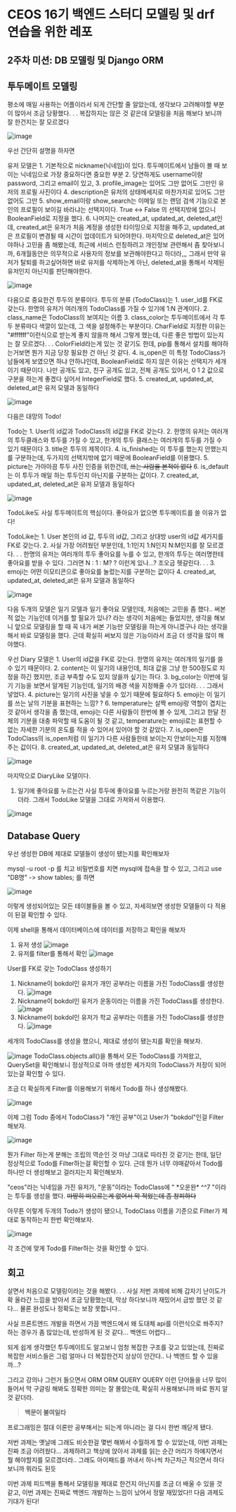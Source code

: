 
# CEOS 16기 백엔드 스터디 모델링 및 drf 연습을 위한 레포


## 2주차 미션: DB 모델링 및 Django ORM

## 투두메이트 모델링

평소에 매일 사용하는 어플이라서 되게 간단할 줄 알았는데, 생각보다 고려해야할 부분이 많아서 조금 당황했다. . . 복잡하지는 않은 것 같은데 모델링을 처음 해보다 보니까 잘 한건지는 잘 모르겠다

![image](https://user-images.githubusercontent.com/80627536/193395496-ba0551d8-1ddb-43ec-9105-7e437760a810.png)

우선 간단히 설명을 하자면

 유저 모델은 
	1. 기본적으로 nickname(닉네임)이 있다. 투두메이트에서 남들이 볼 때 보이는 닉네임으로 가장 중요하다면 중요한 부분
	2. 당연하게도 username이랑 password, 그리고 email이 있고,
	3. profile_image는 있어도 그만 없어도 그만인 유저의 프로필 사진이다
	4. description은 유저의 상태메세지로 마찬가지로 있어도 그만 없어도 그만
	5. show_email이랑 show_search는 이메일 또는 랜덤 검색 기능으로 본인의 프로필이 보이길 바라냐는 선택지이다. True <-> False 의 선택지밖에 없으니 BooleanField로 지정을 했다.
	6. 나머지는 created_at, updated_at, deleted_at인데, created_at은 유저가 처음 계정을 생성한 타이밍으로 지정을 해주고, updated_at은 프로필이 변경될 때 시간이 업데이트가 되어야한다. 마지막으로 deleted_at은 있어야하나 고민을 좀 해봤는데, 최근에 서비스 런칭하려고 개인정보 관련해서 좀 찾아보니까, 6개월동안은 의무적으로 사용자의 정보를 보관해야한다고 하더라,,, 그래서 만약 유저가 탈퇴를 하고싶어하면 바로 유저를 삭제하는게 아닌, deleted_at을 통해서 삭제된 유저인지 아닌지를 판단해야한다. 

![image](https://user-images.githubusercontent.com/80627536/193395736-6862becc-f796-4fdf-a235-543320f8ef6f.png)

다음으로 중요한건 투두의 분류이다.
투두의 분류 (TodoClass)는
	1. user_id를 FK로 갖는다. 한명의 유저가 여러개의 TodoClass를 가질 수 있기에 1:N 관계이다. 
	2. class_name은 TodoClass의 보여지는 이름
	3. class_color는 투두메이트에서 각 투두 분류마다 색깔이 있는데, 그 색을 설정해주는 부분이다. CharField로 지정한 이유는 "#ffffff"이런식으로 받는게 좋지 않을까 해서 그렇게 했는데, 다른 좋은 방법이 있는지는 잘 모르겠다. . . ColorField라는게 있는 것 같기도 한데, pip를 통해서 설치를 해야하는거보면 뭔가 지금 당장 필요한 건 아닌 것 같다.
	4.  is_open은 이 특정 TodoClass가 남들에게 보였으면 하냐 안하냐인데, BooleanField로 하지 않은 이유는 선택지가 세개이기 때문이다. 나만 공개도 있고, 친구 공개도 있고, 전체 공개도 있어서, 0 1 2 값으로 구분을 하는게 좋겠다 싶어서 IntegerField로 했다. 
	5. created_at, updated_at, deleted_at은 유저 모델과 동일하다

![image](https://user-images.githubusercontent.com/80627536/193395875-ae8f7e1d-b75f-4371-8c21-7f3e071e5c6c.png)

다음은 대망의 Todo!

Todo는
	1.  User의 id값과 TodoClass의 id값을 FK로 갖는다. 
	2. 한명의 유저는 여러개의 투두클래스와 투두를 가질 수 있고, 한개의 투두 클래스는 여러개의 투두를 가질 수 있기 때문이다
	3. title은 투두의 제목이다. 
	4. is_finished는 이 투두를 했는지 안했는지를 구분하는데, 두가지의 선택지밖에 없기 때문에 BooleanField를 이용했다.
	5. picture는 가아아끔 투두 사진 인증을 위한건데, ~~쓰는 사람을 본적이 없다~~ 
	6. is_default는 이 투두가 매일 하는 투두인지 아닌지를 구분하는 값이다. 
	7. created_at, updated_at, deleted_at은 유저 모델과 동일하다

![image](https://user-images.githubusercontent.com/80627536/193396186-b21a9a4c-608d-450c-9bb9-0f1f5a4a3138.png)


TodoLike도 사실 투두메이트의 핵심이다. 좋아요가 없으면 투두메이트를 쓸 이유가 없다!

TodoLike는
	1. User 본인의 id 값, 투두의 id값, 그리고 상대방 user의 id값 세가지를 FK로 갖는다. 
	2. 사실 가장 어려웠던 부분인데, 1:1인지 1:N인지 N:M인지를 잘 모르겠다. . . 한명의 유저는 여러개의 투두 좋아요를 누를 수 있고, 한개의 투두는 여러명한테 좋아요를 받을 수 있다. 그러면 N : 1 : M? ? 이런게 있나...? 조오금 헷갈린다. . .
	3. emoji는 어떤 이모티콘으로 좋아요를 눌렀는지를 구분하는 값이다
	4.  created_at, updated_at, deleted_at은 유저 모델과 동일하다

![image](https://user-images.githubusercontent.com/80627536/193396195-f4d57a04-ece5-40af-920d-5e52febb1dd8.png)


다음 두개의 모델은 일기 모델과 일기 좋아요 모델인데, 
처음에는 고민을 좀 했다.. 써본적 없는 기능인데 이거를 할 필요가 있나? 라는 생각이 처음에는 들었지만, 생각을 해보니 앞으로 모델링을 할 때 꼭 내가 써본 기능만 모델링을 하는게 아니겠구나 라는 생각을 해서 바로 모델링을 했다. 
근데 확실히 써보지 않은 기능이라서 조금 더 생각을 많이 해야했다. 

우선 Diary 모델은
    1. User의 id값을 FK로 갖는다. 한명의 유저는 여러개의 일기를 쓸 수 있기 때문이다. 
    2. content는 이 일기의 내용인데, 최대 값을 그냥 한 500정도로 지정을 하긴 했지만, 조금 부족할 수도 있지 않을까 싶기는 하다. 
    3. bg_color는 이번에 일기 기능을 보면서 알게된 기능인데, 일기의 배경 색을 지정해줄 수가 있더라. . . 그래서 넣었다. 
    4. picture는 일기의 사진을 넣을 수 있기 때문에 필요하다
    5. emoji는 이 일기를 쓰는 날의 기분을 표현하는 느낌? ? 
    6. temperature는 살짝 emoji랑 역할이 겹치는 것 같아서 생각을 좀 했는데, emoji는 다른 사람들이 한번에 볼 수 있게, 그리고 한달 전체의 기분을 대충 파악할 때 도움이 될 것 같고, temperature는 emoji로는 표현할 수 없는 자세한 기분의 온도를 적을 수 있어서 있어야 할 것 같았다. 
    7. is_open은 TodoClass의 is_open처럼 이 일기가 다른 사람들한테 보이는지 안보이는지를 지정해주는 값이다.
    8.  created_at, updated_at, deleted_at은 유저 모델과 동일하다

![image](https://user-images.githubusercontent.com/80627536/193396463-492a9489-2d6a-4750-b58d-8109d21155a3.png)


마지막으로 DiaryLike 모델이다.
1. 일기에 좋아요를 누르는건 사실 투두에 좋아요를 누르는거랑 완전히 똑같은 기능이더라. 그래서 TodoLike 모델을 그대로 가져와서 이용했다. 

![image](https://user-images.githubusercontent.com/80627536/193396481-2564edc1-6382-4fe7-99a7-7b116f6b9050.png)



## Database Query

우선 생성한 DB에 제대로 모델들이 생성이 됐는지를 확인해보자

mysql -u root -p 를 치고 비밀번호를 치면 mysql에 접속을 할 수 있고, 
그리고 use "DB명" -> show tables; 를 하면 

![image](https://user-images.githubusercontent.com/80627536/193398661-a6db813a-a4aa-49f3-b3dc-cedf300d56b0.png)

이렇게 생성되어있는 모든 테이블들을 볼 수 있고, 자세히보면 생성한 모델들이 다 적용이 된걸 확인할 수 있다. 


이제 shell을 통해서 데이터베이스에 데이터를 저장하고 확인을 해보자

1. 유저 생성
![image](https://user-images.githubusercontent.com/80627536/193398867-0e2717d5-69ab-418d-8f52-3d44bb75c919.png)
2. 유저를 filter를 통해서 확인
![image](https://user-images.githubusercontent.com/80627536/193398881-a1678bbe-0f8a-47cd-8635-22069658a7f3.png)


User를 FK로 갖는 TodoClass 생성하기
1. Nickname이 bokdol인 유저가 개인 공부라는 이름을 가진 TodoClass를 생성한다.
![image](https://user-images.githubusercontent.com/80627536/193399032-b860aa8e-6d8f-4c81-a837-b2ff2eeded87.png)
2. Nickname이 bokdol인 유저가 운동이라는 이름을 가진 TodoClass를 생성한다.
![image](https://user-images.githubusercontent.com/80627536/193399119-d88d3466-fafb-4a5a-8411-23cf7a94a01b.png)
 3. Nickname이 bokdol인 유저가 학교 공부라는 이름을 가진 TodoClass를 생성한다.
 ![image](https://user-images.githubusercontent.com/80627536/193399148-54b9071c-83f3-482d-8a1a-fc1fea2b679d.png)

세개의 TodoClass를 생성을 했으니, 제대로 생성이 됐는지를 확인을 해보자.

![image](https://user-images.githubusercontent.com/80627536/193399183-952dda9e-7f06-44c6-8536-afd9087f2083.png)
TodoClass.objects.all()을 통해서 모든 TodoClass를 가져왔고, QuerySet을 확인해보니 정상적으로 아까 생성한 세가지의 TodoClass가 저장이 되어있는걸 확인할 수 있다. 

조금 더 확실하게 Filter를 이용해보기 위해서 Todo를 하나 생성해봤다.

![image](https://user-images.githubusercontent.com/80627536/193399409-f5ee4175-73a8-4b50-ba27-3419443b0e1b.png)

이제 그럼 Todo 중에서 TodoClass가 "개인 공부"이고 User가 "bokdol"인걸 Filter해보자. 

![image](https://user-images.githubusercontent.com/80627536/193399506-3e9e5670-a09a-4a56-b51e-8ceb7f28e217.png)

뭔가 Filter 하는게 분해는 조립의 역순인 것 마냥 그대로 따라친 것 같기는 한데, 일단 정상적으로 Todo를 Filter하는걸 확인할 수 있다. 근데 뭔가 너무 야매같아서 Todo를 하나만 더 생성해보고 걸러지는지 확인해보자.

"ceos"라는 닉네임을 가진 유저가, "운동"이라는 TodoClass에 " \*오운완\* ^^7 "이라는 투두를 생성을 했다. ~~마땅히 떠오르는게 없어서 막 적었는데 좀 창피하다~~

아무튼 이렇게 두개의 Todo가 생성이 됐으니, TodoClass 이름을 기준으로 Filter가 제대로 동작하는지 한번 확인해보자.

![image](https://user-images.githubusercontent.com/80627536/193399683-b106d1d3-70d6-4672-90ef-5d9e12c64c9f.png)


각 조건에 맞게 Todo를 Filter하는 것을 확인할 수 있다. 




## 회고

살면서 처음으로 모델링이라는 것을 해봤다. . . 사실 저번 과제에 비해 갑자기 난이도가 확 올라간 느낌을 받아서 조금 당황했는데, 막상 하다보니까 재밌어서 금방 했던 것 같다... 물론 완성도나 정확도는 보장 못합니다..

사실 프론트엔드 개발을 하면서 가끔 백엔드에서 왜 도대체 api를 이런식으로 쏴주지? 하는 경우가 좀 많았는데, 반성하게 된 것 같다... 백엔드 어렵다... 

되게 쉽게 생각했던 투두메이트도 알고보니 엄청 복잡한 구조를 갖고 있었는데, 진짜로 복잡한 서비스들은 그럼 얼마나 더 복잡한건지 상상이 안간다.. 나 백엔드 할 수 있을까...?

그리고 강의나 그런거 들으면서 ORM ORM QUERY QUERY 이런 단어들을 너무 많이 들어서 막 구글링 해봐도 정확한 의미는 잘 몰랐는데, 확실히 사용해보니까 바로 뭔지 알 것 같더라. 

> **백문이 불여일타**

프로그래밍은 절대 이론만 공부해서는 되는게 아니라는 걸 다시 한번 깨닫게 됐다. 

저번 과제는 옛날에 그래도 비슷한걸 몇번 해봐서 수월하게 할 수 있었는데, 이번 과제는 진짜 조금 어려웠다... 과제하려고 책상에 앉아서 과제를 읽는 순간 머리가 하얘지면서 뭘 해야할지를 모르겠더라.. 그래도 아이패드를 꺼내서 하나씩 차근차근 적으면서 하다보니까 뭐라도 된듯

이번 과제 피드백을 통해서 모델링을 제대로 한건지 아닌지를 조금 더 배울 수 있을 것 같고,  이번 과제는 진짜로 백엔드 개발하는 느낌이 났어서 정말 재밌었다!! 다음 과제도 기대가 된다!

